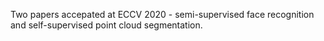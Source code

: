 Two papers accepated at ECCV 2020 - semi-supervised face recognition and self-supervised point cloud segmentation.
